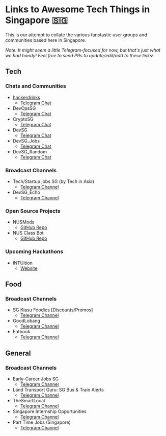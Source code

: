 # Links to Awesome Tech Things in Singapore 🇸🇬

This is our attempt to collate the various fanstastic user groups and communities based here in Singapore.

_Note: It might seem a little Telegram-focused for now, but that's just what we had handy! Feel free to send PRs to update/edit/add to these links!_

## Tech

### Chats and Communities

- [hackerdrinks](https://hackerdrinks.sg)
  - [Telegram Chat](https://t.me/joinchat/AVXlHwt652Fr14mSHQGlBg)
- DevOpsSG
  - [Telegram Chat](https://t.me/joinchat/AVXlHwt652Fr14mSHQGlBg)
- CryptoSG
  - [Telegram Chat](https://t.me/cryptoSG_Dapps)
- DevSG
  - [Telegram Chat](https://t.me/joinchat/AMjNsFh9UGIR5VvOs1_nXA)
- DevSG_Jobs
  - [Telegram Chat](https://t.me/joinchat/BGedIEfG39eNgvQmiki60Q)
- DevSG_Random
  - [Telegram Chat](https://t.me/joinchat/BGedIFPZvMoshemkOoXM4g)

### Broadcast Channels

- Tech/Startup jobs SG (by Tech in Asia)
  - [Telegram Channel](https://t.me/tiajobssg)
- DevSG_Echo
  - [Telegram Channel](https://t.me/DevSG_Echo)
  
### Open Source Projects 

- NUSMods
  - [GitHub Repo](https://github.com/nusmodifications/nusmods)
- NUS Class Bot
  - [GitHub Repo](https://github.com/NUS-Class-Bot/student01S)

### Upcoming Hackathons

- iNTUition
  - [Website](https://intuition.ieeentu.com/)

## Food

### Broadcast Channels

- SG Kiasu Foodies [Discounts/Promos]
  - [Telegram Channel](https://t.me/kiasufoodies)
- GoodLobang
  - [Telegram Channel](https://t.me/goodlobang)
- Eatbook
  - [Telegram Channel](https://t.me/eatbooksg)

## General

### Broadcast Channels

- Early-Career Jobs SG
  - [Telegram Channel](https://t.me/werkwerksg)
- Land Transport Guru: SG Bus & Train Alerts
  - [Telegram Channel](https://t.me/LandTransportGuru)
- TheSmartLocal
  - [Telegram Channel](https://t.me/TSLMedia)
- Singapore Internship Opportunities
  - [Telegram Channel](https://t.me/sginternships)
- Part Time Jobs (Singapore)
  - [Telegram Channel](https://t.me/singaporeparttimejobs)
